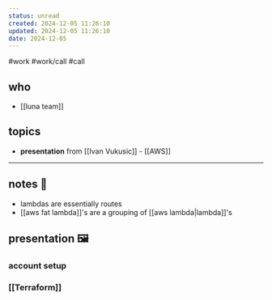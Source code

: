 ```yaml
---
status: unread
created: 2024-12-05 11:26:10
updated: 2024-12-05 11:26:10
date: 2024-12-05
---
```

#work #work/call #call

## who
- [[luna team]]
## topics
- **presentation** from [[Ivan Vukusic]] - [[AWS]]
---
## notes 📔
- lambdas are essentially routes
- [[aws fat lambda]]'s are a grouping of [[aws lambda|lambda]]'s

## presentation 🖼

### account setup

### [[Terraform]]
